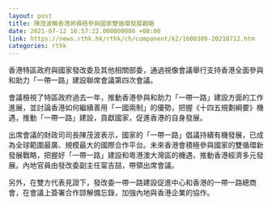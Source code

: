 ```yaml
---
layout: post
title: 陳茂波稱香港將積極參與國家雙循環發展戰略
date: 2021-07-12 16:57:22.000000000 +08:00
link: https://news.rthk.hk/rthk/ch/component/k2/1600389-20210712.htm
categories: rthk
---
```


香港特區政府與國家發改委及其他相關部委，通過視像會議舉行支持香港全面參與和助力「一帶一路」建設聯席會議第四次會議。

會議檢視了特區政府過去一年，推動香港參與和助力「一帶一路」建設方面的工作進展，並討論香港如何繼續善用「一國兩制」的優勢，把握《十四五規劃綱要》機遇，推動「一帶一路」建設，貢獻國家，促進香港的自身發展。

出席會議的財政司司長陳茂波表示，國家的「一帶一路」倡議持續有機發展，已成為全球範圍最廣、規模最大的國際合作平台。未來香港會積極參與國家的雙循環新發展戰略，把握好「一帶一路」建設和粵港澳大灣區的機遇，推動香港經濟多元發展。內地官員由發改委副主任甯吉喆，帶領出席會議。

另外，在雙方代表見證下，發改委一帶一路建設促進中心和香港的一帶一路總商會，在會議上簽署合作諒解備忘錄，加強內地與香港企業的協作。
